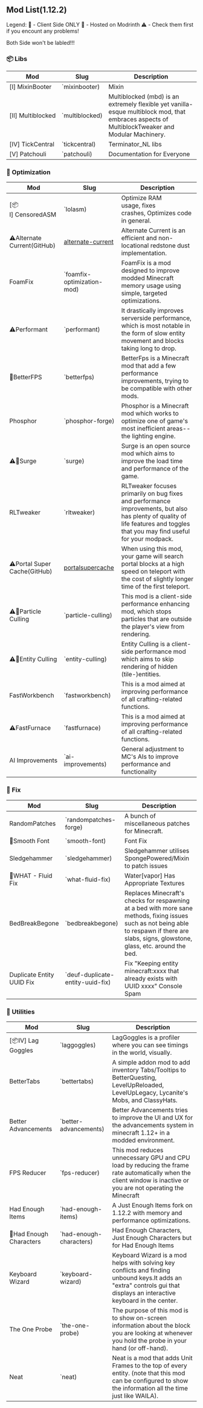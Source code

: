 ## Mod List(1.12.2)

Legend: :bookmark: - Client Side ONLY :violin: - Hosted on Modrinth :warning: - Check them first if you encount  any problems!

Both Side won't be labled!!!

### :package: Libs

| Mod              | Slug           | Description                                                                                                                                     |
| ---------------- | -------------- | ----------------------------------------------------------------------------------------------------------------------------------------------- |
| [Ⅰ] MixinBooter  | `mixinbooter)  | Mixin                                                                                                                                           |
| [Ⅱ] Multiblocked | `multiblocked) | Multiblocked (mbd) is an extremely flexible yet vanilla-esque multiblock mod, that embraces aspects of MultiblockTweaker and Modular Machinery. |
| [Ⅳ] TickCentral  | `tickcentral)  | Terminator_NL libs                                                                                                                              |
| [Ⅴ] Patchouli    | `patchouli)    | Documentation for Everyone                                                                                                                      |

### :rocket: Optimization

| Mod                                 | Slug                                                                    | Description                                                                                                                                                                   |
| ----------------------------------- | ----------------------------------------------------------------------- | ----------------------------------------------------------------------------------------------------------------------------------------------------------------------------- |
| [:package:Ⅰ] CensoredASM            | `lolasm)                                                                | Optimize RAM usage, fixes crashes, Optimizes code in general.                                                                                                                 |
| :warning:Alternate Current(GitHub)  | [alternate-current](https://github.com/SpaceWalkerRS/alternate-current) | Alternate Current is an efficient and non-locational redstone dust implementation.                                                                                            |
| FoamFix                             | `foamfix-optimization-mod)                                              | FoamFix is a mod designed to improve modded Minecraft memory usage using simple, targeted optimizations.                                                                      |
| :warning:Performant                 | `performant)                                                            | It drastically improves serverside performance, which is most notable in the form of slow entity movement and blocks taking long to drop.                                     |
| :bookmark:BetterFPS                 | `betterfps)                                                             | BetterFps is a Minecraft mod that add a few performance improvements, trying to be compatible with other mods.                                                                |
| Phosphor                            | `phosphor-forge)                                                        | Phosphor is a Minecraft mod which works to optimize one of game's most inefficient areas-- the lighting engine.                                                               |
| :warning::bookmark:Surge            | `surge)                                                                 | Surge is an open source mod which aims to improve the load time and performance of the game.                                                                                  |
| RLTweaker                           | `rltweaker)                                                             | RLTweaker focuses primarily on bug fixes and performance improvements, but also has plenty of quality of life features and toggles that you may find useful for your modpack. |
| :warning:Portal Super Cache(GitHub) | [portalsupercache](https://github.com/LucunJi/PortalSuperCacheForge112) | When using this mod, your game will search portal blocks at a high speed on teleport with the cost of slightly longer time of the first teleport.                             |
| :warning::bookmark:Particle Culling | `particle-culling)                                                      | This mod is a client-side performance enhancing mod, which stops particles that are outside the player's view from rendering.                                                 |
| :warning::bookmark:Entity Culling   | `entity-culling)                                                        | Entity Culling is a client-side performance mod which aims to skip rendering of hidden (tile-)entities.                                                                       |
| FastWorkbench                       | `fastworkbench)                                                         | This is a mod aimed at improving performance of all crafting-related functions.                                                                                               |
| :warning:FastFurnace                | `fastfurnace)                                                           | This is a mod aimed at improving performance of all crafting-related functions.                                                                                               |
| AI Improvements                     | `ai-improvements)                                                       | General adjustment to MC's AIs to improve performance and functionality                                                                                                       |

### :wrench: Fix

| Mod                        | Slug                             | Description                                                                                                                                                                                   |
| -------------------------- | -------------------------------- | --------------------------------------------------------------------------------------------------------------------------------------------------------------------------------------------- |
| RandomPatches              | `randompatches-forge)            | A bunch of miscellaneous patches for Minecraft.                                                                                                                                               |
| :bookmark:Smooth Font      | `smooth-font)                    | Font Fix                                                                                                                                                                                      |
| Sledgehammer               | `sledgehammer)                   | Sledgehammer utilises SpongePowered/Mixin to patch issues                                                                                                                                     |
| :bookmark:WHAT - Fluid Fix | `what-fluid-fix)                 | Water[vapor] Has Appropriate Textures                                                                                                                                                         |
| BedBreakBegone             | `bedbreakbegone)                 | Replaces Minecraft's checks for respawning at a bed with more sane methods, fixing issues such as not being able to respawn if there are slabs, signs, glowstone, glass, etc. around the bed. |
| Duplicate Entity UUID Fix  | `deuf-duplicate-entity-uuid-fix) | Fix "Keeping entity minecraft:xxxx that already exists with UUID xxxx" Console Spam                                                                                                           |

### :toolbox: Utilities

| Mod                             | Slug                    | Description                                                                                                                                                             |
| ------------------------------- | ----------------------- | ----------------------------------------------------------------------------------------------------------------------------------------------------------------------- |
| [:package:Ⅳ] Lag Goggles        | `laggoggles)            | LagGoggles is a profiler where you can see timings in the world, visually.                                                                                              |
| BetterTabs                      | `bettertabs)            | A simple addon mod to add inventory Tabs/Tooltips to BetterQuesting, LevelUpReloaded, LevelUpLegacy, Lycanite's Mobs, and ClassyHats.                                   |
| Better Advancements             | `better-advancements)   | Better Advancements tries to improve the UI and UX for the advancements system in minecraft 1.12+ in a modded environment.                                              |
| FPS Reducer                     | `fps-reducer)           | This mod reduces unnecessary GPU and CPU load by reducing the frame rate automatically when the client window is inactive or you are not operating the Minecraft        |
| Had Enough Items                | `had-enough-items)      | A Just Enough Items fork on 1.12.2 with memory and performance optimizations.                                                                                           |
| :bookmark:Had Enough Characters | `had-enough-characters) | Had Enough Characters, Just Enough Characters but for Had Enough Items                                                                                                  |
| Keyboard Wizard                 | `keyboard-wizard)       | Keyboard Wizard is a mod helps with solving key conflicts and finding unbound keys.It adds an "extra" controls gui that displays an interactive keyboard in the center. |
| The One Probe                   | `the-one-probe)         | The purpose of this mod is to show on-screen information about the block you are looking at whenever you hold the probe in your hand (or off-hand).                     |
| Neat                            | `neat)                  | Neat is a mod that adds Unit Frames to the top of every entity. (note that this mod can be configured to show the information all the time just like WAILA).            |

